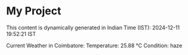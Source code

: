 # My Project

This content is dynamically generated in Indian Time (IST): 2024-12-11 19:52:21 IST


Current Weather in Coimbatore:
Temperature: 25.88 °C
Condition: haze
